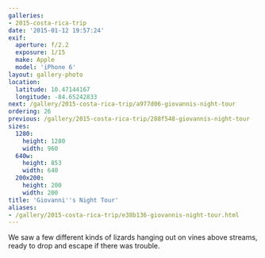 ```yaml
---
galleries:
- 2015-costa-rica-trip
date: '2015-01-12 19:57:24'
exif:
  aperture: f/2.2
  exposure: 1/15
  make: Apple
  model: 'iPhone 6'
layout: gallery-photo
location:
  latitude: 10.47144167
  longitude: -84.65242833
next: /gallery/2015-costa-rica-trip/a977d06-giovannis-night-tour
ordering: 26
previous: /gallery/2015-costa-rica-trip/288f548-giovannis-night-tour
sizes:
  1280:
    height: 1280
    width: 960
  640w:
    height: 853
    width: 640
  200x200:
    height: 200
    width: 200
title: 'Giovanni''s Night Tour'
aliases:
- /gallery/2015-costa-rica-trip/e38b136-giovannis-night-tour.html
---
```


We saw a few different kinds of lizards hanging out on vines above streams, ready to drop and escape if there was trouble.
